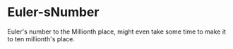 # Euler-sNumber
Euler's number to the Millionth place, might even take some time to make it to ten millionth's place.
